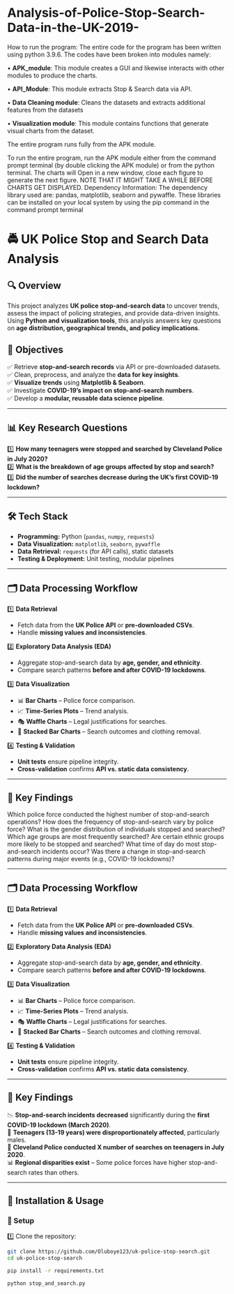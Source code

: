 # Analysis-of-Police-Stop-Search-Data-in-the-UK-2019-
How to run the program: 
The entire code for the program has been written using python 3.9.6. The codes have been broken into modules namely: 

•	**APK_module**: This module creates a GUI and likewise interacts with other modules to produce the charts. 

•	**API_Module**: This module extracts Stop & Search data via API. 

•	**Data Cleaning module**: Cleans the datasets and extracts additional features from the datasets 

•	**Visualization module**: This module contains functions that generate visual charts from the dataset. 

The entire program runs fully from the APK module. 

To run the entire program, run the APK module either from the command prompt terminal (by double clicking the APK module) or from the python terminal. The charts will Open in a new window, close each figure to generate the next figure. NOTE THAT IT MIGHT TAKE A WHILE BEFORE CHARTS GET DISPLAYED. 
Dependency Information: 
The dependency library used are: pandas, matplotlib, seaborn and pywaffle. These libraries can be installed on your local system by using the pip command in the command prompt terminal 


# 🚔 UK Police Stop and Search Data Analysis

## **🔍 Overview**
This project analyzes **UK police stop-and-search data** to uncover trends, assess the impact of policing strategies, and provide data-driven insights. Using **Python and visualization tools**, this analysis answers key questions on **age distribution, geographical trends, and policy implications**.

## **📌 Objectives**
✅ Retrieve **stop-and-search records** via API or pre-downloaded datasets.  
✅ Clean, preprocess, and analyze the **data for key insights**.  
✅ **Visualize trends** using **Matplotlib & Seaborn**.  
✅ Investigate **COVID-19’s impact on stop-and-search numbers**.  
✅ Develop a **modular, reusable data science pipeline**.

---

## **📊 Key Research Questions**
1️⃣ **How many teenagers were stopped and searched by Cleveland Police in July 2020?**  
2️⃣ **What is the breakdown of age groups affected by stop and search?**  
3️⃣ **Did the number of searches decrease during the UK’s first COVID-19 lockdown?**  

---

## **🛠️ Tech Stack**
- **Programming:** Python (`pandas`, `numpy`, `requests`)  
- **Data Visualization:** `matplotlib`, `seaborn`, `pywaffle`  
- **Data Retrieval:** `requests` (for API calls), static datasets  
- **Testing & Deployment:** Unit testing, modular pipelines  



---

## **🗂️ Data Processing Workflow**
1️⃣ **Data Retrieval**  
   - Fetch data from the **UK Police API** or **pre-downloaded CSVs**.  
   - Handle **missing values and inconsistencies**.  

2️⃣ **Exploratory Data Analysis (EDA)**  
   - Aggregate stop-and-search data by **age, gender, and ethnicity**.  
   - Compare search patterns **before and after COVID-19 lockdowns**.  

3️⃣ **Data Visualization**  
   - 📊 **Bar Charts** – Police force comparison.  
   - 📈 **Time-Series Plots** – Trend analysis.  
   - 🎭 **Waffle Charts** – Legal justifications for searches.  
   - 🎨 **Stacked Bar Charts** – Search outcomes and clothing removal.  

4️⃣ **Testing & Validation**  
   - **Unit tests** ensure pipeline integrity.  
   - **Cross-validation** confirms **API vs. static data consistency**.  

---

## **📌 Key Findings**
Which police force conducted the highest number of stop-and-search operations?
How does the frequency of stop-and-search vary by police force?
What is the gender distribution of individuals stopped and searched?
Which age groups are most frequently searched?
Are certain ethnic groups more likely to be stopped and searched?
What time of day do most stop-and-search incidents occur? Was there a change in stop-and-search patterns during major events (e.g., COVID-19 lockdowns)?


---

## **🗂️ Data Processing Workflow**
1️⃣ **Data Retrieval**  
   - Fetch data from the **UK Police API** or **pre-downloaded CSVs**.  
   - Handle **missing values and inconsistencies**.  

2️⃣ **Exploratory Data Analysis (EDA)**  
   - Aggregate stop-and-search data by **age, gender, and ethnicity**.  
   - Compare search patterns **before and after COVID-19 lockdowns**.  

3️⃣ **Data Visualization**  
   - 📊 **Bar Charts** – Police force comparison.  
   - 📈 **Time-Series Plots** – Trend analysis.  
   - 🎭 **Waffle Charts** – Legal justifications for searches.  
   - 🎨 **Stacked Bar Charts** – Search outcomes and clothing removal.  

4️⃣ **Testing & Validation**  
   - **Unit tests** ensure pipeline integrity.  
   - **Cross-validation** confirms **API vs. static data consistency**.  

---

## **📌 Key Findings**
📉 **Stop-and-search incidents decreased** significantly during the **first COVID-19 lockdown (March 2020)**.  
📌 **Teenagers (13-19 years) were disproportionately affected**, particularly males.  
📌 **Cleveland Police conducted X number of searches on teenagers in July 2020**.  
📊 **Regional disparities exist** – Some police forces have higher stop-and-search rates than others.  

---

## **🚀 Installation & Usage**
### **🔧 Setup**
1️⃣ Clone the repository:
```bash
git clone https://github.com/Oluboye123/uk-police-stop-search.git
cd uk-police-stop-search

pip install -r requirements.txt

python stop_and_search.py



